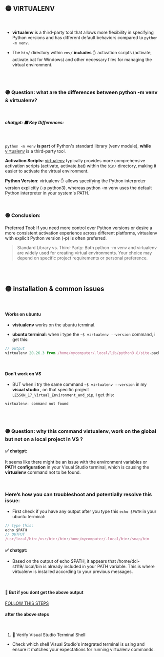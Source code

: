 ## 🟡 VIRTUALENV

<br>

- **virtualenv** is a third-party tool that allows more flexibility in specifying Python versions and has different default behaviors compared to `python -m venv`.

- The `bin/` directory within `env/` **includes** ✋ activation scripts (activate, activate.bat for Windows) and other necessary files for managing the virtual environment.

<br>
<br>

### 🟣 Question: what are the differences between python -m venv & virtualenv?

<br>

##### chatgpt: 🟧 Key Differences:

<br>

`python -m venv` **is part** of Python's standard library (venv module), **while** <u>virtualenv</u> is a third-party tool.

**Activation Scripts:** <u>virtualenv</u> typically provides more comprehensive activation scripts (activate, activate.bat) within the `bin/` directory, making it easier to activate the virtual environment.

**Python Version:** virtualenv ✋ allows specifying the Python interpreter version explicitly (-p python3), whereas python -m venv uses the default Python interpreter in your system's PATH.

<br>

### 🟢 Conclusion:

Preferred Tool: If you need more control over Python versions or desire a more consistent activation experience across different platforms, virtualenv with explicit Python version (-p) is often preferred.

> Standard Library vs. Third-Party: Both python -m venv and virtualenv are widely used for creating virtual environments. Your choice may depend on specific project requirements or personal preference.

<br>
<br>

## 🟡 installation & common issues

<br>

#### Works on ubuntu

- **vistualenv** works on the ubuntu terminal.

- **ubuntu terminal:** when i type the `~$ virtualenv --version` command, i get this:

```javascript
// output
virtualenv 20.26.3 from /home/mycomputer/.local/lib/python3.8/site-packages/virtualenv/__init__.py

```

<br>

#### Don't work on VS

- BUT when i try the same command `~$ virtualenv --version` in my **visual studio** , on that specific project `LESSON_17_Virtual_Environment_and_pip`, i get this:

```javascript
virtualenv: command not found
```

<br>
<br>

### 🟣 Question: why this command vistualenv, work on the global but not on a local project in VS ?

#### ✅ chatgpt:

It seems like there might be an issue with the environment
variables or **PATH configuration** in your Visual Studio terminal, which is causing the **virtualenv** command not to be found.

<br>

### Here’s how you can troubleshoot and potentially resolve this issue:

- First check if you have any output after you type this `echo $PATH` in your ubuntu terminal:

```javascript
// type this:
echo $PATH
// OUTPUT
/usr/local/bin:/usr/bin:/bin:/home/mycomputer/.local/bin:/snap/bin
```

#### ✅ chatgpt:

- Based on the output of echo $PATH, it appears that /home/dci-st119/.local/bin is already included in your PATH variable. This is where virtualenv is installed according to your previous messages.

<br>

#### 🔴 But if you dont get the above output

[ FOLLOW THIS STEPS](./z__ENV_PATH_issue.md)

#### after the above steps

<br>

1. 🔸 Verify Visual Studio Terminal Shell

- Check which shell Visual Studio's integrated terminal is using and ensure it matches your expectations for running virtualenv commands.

